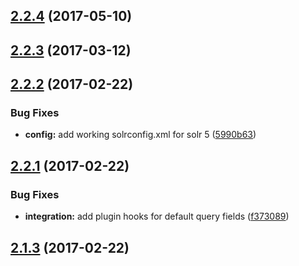 <a name="2.2.4"></a>
## [2.2.4](https://github.com/arckinteractive/elgg_solr/compare/2.2.3...v2.2.4) (2017-05-10)




<a name="2.2.3"></a>
## [2.2.3](https://github.com/arckinteractive/elgg_solr/compare/2.2.2...v2.2.3) (2017-03-12)




<a name="2.2.2"></a>
## [2.2.2](https://github.com/arckinteractive/elgg_solr/compare/2.2.1...v2.2.2) (2017-02-22)


### Bug Fixes

* **config:** add working solrconfig.xml for solr 5 ([5990b63](https://github.com/arckinteractive/elgg_solr/commit/5990b63))



<a name="2.2.1"></a>
## [2.2.1](https://github.com/arckinteractive/elgg_solr/compare/2.1.3...v2.2.1) (2017-02-22)


### Bug Fixes

* **integration:** add plugin hooks for default query fields ([f373089](https://github.com/arckinteractive/elgg_solr/commit/f373089))



<a name="2.1.3"></a>
## [2.1.3](https://github.com/arckinteractive/elgg_solr/compare/2.1.2...v2.1.3) (2017-02-22)





